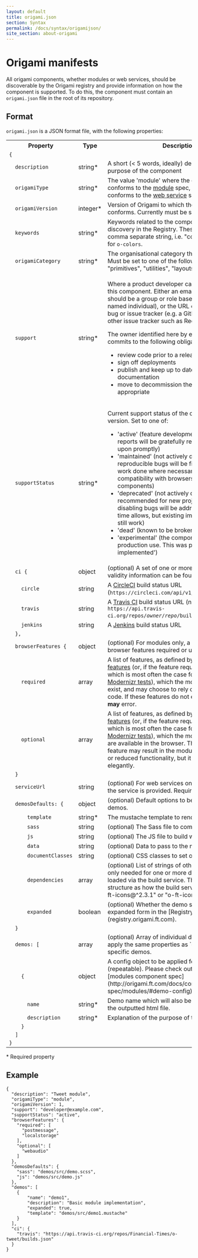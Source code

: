 ```yaml
---
layout: default
title: origami.json
section: Syntax
permalink: /docs/syntax/origamijson/
site_section: about-origami
---
```


# Origami manifests

All origami components, whether modules or web services, should be discoverable by the Origami registry and provide information on how the component is supported.  To do this, the component must contain an `origami.json` file in the root of its repository.

## Format

`origami.json` is a JSON format file, with the following properties:

<table class="o-techdocs-table">
<tr>
	<th>Property</th>
	<th>Type</th>
	<th>Description</th>
</tr><tr>
	<td><code>{</code></td>
	<td></td>
	<td></td>
</tr><tr>
	<td><code>&nbsp;&nbsp;description</code></td>
	<td>string*</td>
	<td>A short (&lt; 5 words, ideally) description of the purpose of the component</td>
</tr><tr>
	<td><code>&nbsp;&nbsp;origamiType</code></td>
	<td>string*</td>
	<td>The value 'module' where the component conforms to the <a href="{{site.baseurl}}/docs/component-spec/modules/">module</a> spec, or "service" where it conforms to the <a href="{{site.baseurl}}/docs/component-spec/web-services/">web service</a> spec.</td>
</tr><tr>
	<td><code>&nbsp;&nbsp;origamiVersion</code></td>
	<td>integer*</td>
	<td>Version of Origami to which the component conforms.  Currently must be set to 1.</td>
</tr><tr>
	<td><code>&nbsp;&nbsp;keywords</code></td>
	<td>string*</td>
	<td>Keywords related to the component to help discovery in the Registry. These can be stored as a comma separate string, i.e. "colours, palette, pink" for <code>o-colors</code>.</td>
</tr><tr>
	<td><code>&nbsp;&nbsp;origamiCategory</code></td>
	<td>string*</td>
	<td>The organisational category the module belongs to.  Must be set to one of the following: "components", "primitives", "utilities", "layouts".</td>
</tr><tr>
	<td><code>&nbsp;&nbsp;support</code></td>
	<td>string*</td>
	<td>
		<p>Where a product developer can go for support on this component.  Either an email address (which should be a group or role based address, not a named individual), or the URL of the component's bug or issue tracker (e.g. a GitHub issues URL, or other issue tracker such as Redmine).</p>
		<p>The owner identified here by email address or URL commits to the following obligations:</p>
		<ul>
			<li>review code prior to a release</li>
			<li>sign off deployments</li>
			<li>publish and keep up to date release notes and documentation</li>
			<li>move to decommission the component when appropriate</li>
		</ul>
	</td>
</tr><tr>
	<td><code>&nbsp;&nbsp;supportStatus</code></td>
	<td>string*</td>
	<td><p>Current support status of the component's major version.  Set to one of:</p>
		<ul>
			<li>'active' (feature development ongoing, bug reports will be gratefully received and acted upon promptly)</li>
			<li>'maintained' (not actively developed but reproducible bugs will be fixed promptly and work done where necessary to maintain compatibility with browsers and other components)</li>
			<li>'deprecated' (not actively developed, not recommended for new projects, only the most disabling bugs will be addressed and only when time allows, but existing implementations may still work)</li>
			<li>'dead' (known to be broken, no plans to fix)</li>
			<li>'experimental' (the component is not ready for production use.  This was previously called 'not implemented')</li>
		</ul>
	</td>
</tr><tr>
	<td><code>&nbsp;&nbsp;ci&nbsp;{</code></td>
	<td>object</td>
	<td>(optional) A set of one or more URLs where build validity information can be found</td>
</tr><tr>
	<td><code>&nbsp;&nbsp;&nbsp;&nbsp;circle</code></td>
	<td>string</td>
	<td>A <a href="https://circleci.com/">CircleCI</a> build status URL (<code>https://circleci.com/api/v1/project/<em>owner</em>/<em>repo</em></code>)</td>
</tr><tr>
	<td><code>&nbsp;&nbsp;&nbsp;&nbsp;travis</code></td>
	<td>string</td>
	<td>A <a href="https://travis-ci.org/">Travis CI</a> build status URL (normally <code>https://api.travis-ci.org/repos/<em>owner</em>/<em>repo</em>/builds.json</code>)</td>
</tr><tr>
	<td><code>&nbsp;&nbsp;&nbsp;&nbsp;jenkins</code></td>
	<td>string</td>
	<td>A <a href="http://jenkins-ci.org/">Jenkins</a> build status URL</td>
</tr><tr>
	<td><code>&nbsp;&nbsp;},</code></td>
	<td></td>
	<td></td>
</tr><tr>
	<td><code>&nbsp;&nbsp;browserFeatures&nbsp;{</code></td>
	<td>object</td>
	<td>(optional) For modules only, a grouping object for browser features required or used by this module</td>
</tr><tr>
	<td><code>&nbsp;&nbsp;&nbsp;&nbsp;required</code></td>
	<td>array</td>
	<td>A list of features, as defined by <a href="http://cdn.polyfill.io/v1/docs/features/">Polyfill Service features</a> (or, if the feature required is not there, which is most often the case for CSS features, as <a href="http://modernizr.com/docs/">Modernizr tests</a>), which the module will assume to exist, and may choose to rely on in its JavaScript code.  If these features do not exist, the module <strong>may</strong> error.</td>
</tr><tr>
	<td><code>&nbsp;&nbsp;&nbsp;&nbsp;optional</code></td>
	<td>array</td>
	<td>A list of features, as defined by <a href="http://cdn.polyfill.io/v1/docs/features/">Polyfill Service features</a> (or, if the feature required is not there, which is most often the case for CSS features, as <a href="http://modernizr.com/docs/">Modernizr tests</a>), which the module will use if they are available in the browser.  The absense of the feature may result in the module offering different or reduced functionality, but it will be handled elegantly.</td>
</tr><tr>
	<td><code>&nbsp;&nbsp;}</code></td>
	<td></td>
	<td></td>
</tr><tr>
	<td><code>&nbsp;&nbsp;serviceUrl</code></td>
	<td>string</td>
	<td>(optional) For web services only, the URL on which the service is provided.  Required for web services.</td>
</tr><tr>
	<td><code>&nbsp;&nbsp;demosDefaults:&nbsp;{</code></td>
	<td>object</td>
	<td>(optional) Default options to be applied to all demos.</td>
</tr><tr>
	<td><code>&nbsp;&nbsp;&nbsp;&nbsp;&nbsp;&nbsp;template</code></td>
	<td>string*</td>
	<td>The mustache template to render.</td>
</tr><tr>
	<td><code>&nbsp;&nbsp;&nbsp;&nbsp;&nbsp;&nbsp;sass</code></td>
	<td>string</td>
	<td>(optional) The Sass file to compile.</td>
</tr><tr>
	<td><code>&nbsp;&nbsp;&nbsp;&nbsp;&nbsp;&nbsp;js</code></td>
	<td>string</td>
	<td>(optional) The JS file to build with Browserify.</td>
</tr><tr>
	<td><code>&nbsp;&nbsp;&nbsp;&nbsp;&nbsp;&nbsp;data</code></td>
	<td>string</td>
	<td>(optional) Data to pass to the mustache template.</td>
</tr><tr>
	<td><code>&nbsp;&nbsp;&nbsp;&nbsp;&nbsp;&nbsp;documentClasses</code></td>
	<td>string</td>
	<td>(optional) CSS classes to set on the <code>html</code> tag.</td>
</tr><tr>
	<td><code>&nbsp;&nbsp;&nbsp;&nbsp;&nbsp;&nbsp;dependencies</code></td>
	<td>array</td>
	<td>(optional) List of strings of other modules that are only needed for one or more demos and will be loaded via the build service. They follow the same structure as how the build service works. (e.g.: "o-ft-icons@^2.3.1" or "o-ft-icons").</td>
</tr><tr>
	<td><code>&nbsp;&nbsp;&nbsp;&nbsp;&nbsp;&nbsp;expanded</code></td>
	<td>boolean</td>
	<td>(optional) Whether the demo should be shown in expanded form in the [Registry](registry.origami.ft.com).</td>
</tr><tr>
	<td><code>&nbsp;&nbsp;}</code></td>
	<td></td>
	<td></td>
</tr><tr>
	<td><code>&nbsp;&nbsp;demos:&nbsp;[</code></td>
	<td>array</td>
	<td>(optional) Array of individual demos. You can also apply the same properties as `demosDefaults` to specific demos. </td>
</tr><tr>
	<td><code>&nbsp;&nbsp;&nbsp;&nbsp;{</code></td>
	<td>object</td>
	<td>A config object to be applied for each demo (repeatable). Please check out the options in the [modules component spec](http://origami.ft.com/docs/component-spec/modules/#demo-config)</td>
</tr><tr>
	<td><code>&nbsp;&nbsp;&nbsp;&nbsp;&nbsp;&nbsp;name</code></td>
	<td>string*</td>
	<td>Demo name which will also be used as the name of the outputted html file.</td>
</tr><tr>
	<td><code>&nbsp;&nbsp;&nbsp;&nbsp;&nbsp;&nbsp;description</code></td>
	<td>string*</td>
	<td>Explanation of the purpose of the demo.</td>
</tr><tr>
	<td><code>&nbsp;&nbsp;&nbsp;&nbsp;}</code></td>
	<td></td>
	<td></td>
</tr><tr>
	<td><code>&nbsp;&nbsp;]</code></td>
	<td></td>
	<td></td>
</tr><tr>
	<td><code>}</code></td>
	<td></td>
	<td></td>
</tr>
</table>

\* Required property

## Example


	{
	  "description": "Tweet module",
	  "origamiType": "module",
	  "origamiVersion": 1,
	  "support": "developer@example.com",
	  "supportStatus": "active",
	  "browserFeatures": {
	    "required": [
	      "postmessage",
	      "localstorage"
	    ],
	    "optional": [
	      "webaudio"
	    ]
	  },
	  "demosDefaults": {
	  	"sass": "demos/src/demo.scss",
	  	"js": "demos/src/demo.js"
	  },
	  "demos": [
	  	{
			"name": "demo1",
			"description": "Basic module implementation",
			"expanded": true,
			"template": "demos/src/demo1.mustache"
	  	}
	  ],
	  "ci": {
	    "travis": "https://api.travis-ci.org/repos/Financial-Times/o-tweet/builds.json"
	  }
	}
